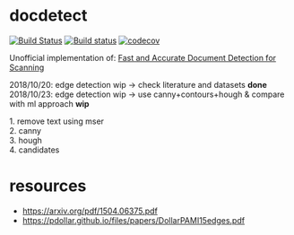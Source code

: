 # docdetect

[![Build Status](https://travis-ci.org/alessandrozamberletti/docdetect.svg?branch=master)](https://travis-ci.org/alessandrozamberletti/docdetect)
[![Build status](https://ci.appveyor.com/api/projects/status/l1gjc8g7c1q3846j/branch/master?svg=true)](https://ci.appveyor.com/project/alessandrozamberletti/docdetect/branch/master)
[![codecov](https://codecov.io/gh/alessandrozamberletti/docdetect/branch/master/graph/badge.svg)](https://codecov.io/gh/alessandrozamberletti/docdetect)

Unofficial implementation of: [Fast and Accurate Document Detection for Scanning](https://blogs.dropbox.com/tech/2016/08/fast-and-accurate-document-detection-for-scanning/)
 
2018/10/20: edge detection wip -> check literature and datasets **done**
2018/10/23: edge detection wip -> use canny+contours+hough & compare with ml approach **wip**

1. remove text using mser  
2. canny  
3. hough  
4. candidates

# resources  
* https://arxiv.org/pdf/1504.06375.pdf
* https://pdollar.github.io/files/papers/DollarPAMI15edges.pdf
